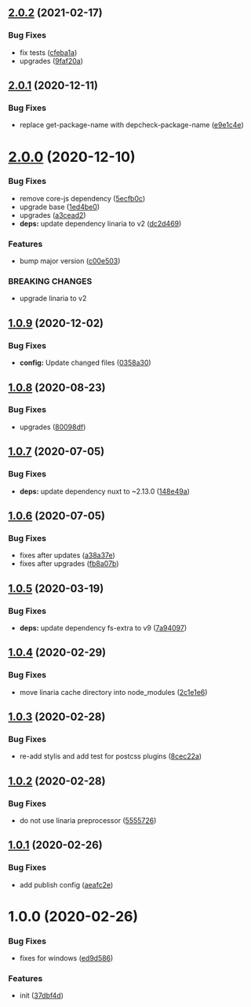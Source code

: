 ## [2.0.2](https://github.com/dword-design/nuxt-linaria/compare/v2.0.1...v2.0.2) (2021-02-17)


### Bug Fixes

* fix tests ([cfeba1a](https://github.com/dword-design/nuxt-linaria/commit/cfeba1aedc2ee850f9d394051c1edda7cb22e182))
* upgrades ([9faf20a](https://github.com/dword-design/nuxt-linaria/commit/9faf20aa8ddc3edf55927451b41fa5aa749c6b15))

## [2.0.1](https://github.com/dword-design/nuxt-linaria/compare/v2.0.0...v2.0.1) (2020-12-11)


### Bug Fixes

* replace get-package-name with depcheck-package-name ([e9e1c4e](https://github.com/dword-design/nuxt-linaria/commit/e9e1c4e8ee922e177491b4d95dc8ffcca5b8e529))

# [2.0.0](https://github.com/dword-design/nuxt-linaria/compare/v1.0.9...v2.0.0) (2020-12-10)


### Bug Fixes

* remove core-js dependency ([5ecfb0c](https://github.com/dword-design/nuxt-linaria/commit/5ecfb0c4c040b1ddb2cbf908dab5c9461c0e7bbe))
* upgrade base ([1ed4be0](https://github.com/dword-design/nuxt-linaria/commit/1ed4be07d478d5fadb0578f6a9900cffbd369c96))
* upgrades ([a3cead2](https://github.com/dword-design/nuxt-linaria/commit/a3cead250d014bec502cfdb1181d4432c99a98be))
* **deps:** update dependency linaria to v2 ([dc2d469](https://github.com/dword-design/nuxt-linaria/commit/dc2d4696c48a91ee97e495570fd31fbc0dadd0da))


### Features

* bump major version ([c00e503](https://github.com/dword-design/nuxt-linaria/commit/c00e50390091593ac771145a76dd410f87d130e4))


### BREAKING CHANGES

* upgrade linaria to v2

## [1.0.9](https://github.com/dword-design/nuxt-linaria/compare/v1.0.8...v1.0.9) (2020-12-02)


### Bug Fixes

* **config:** Update changed files ([0358a30](https://github.com/dword-design/nuxt-linaria/commit/0358a302d4a2c93d7c9f948fcdafe920b1ce13c5))

## [1.0.8](https://github.com/dword-design/nuxt-linaria/compare/v1.0.7...v1.0.8) (2020-08-23)


### Bug Fixes

* upgrades ([80098df](https://github.com/dword-design/nuxt-linaria/commit/80098dfb7c7b2b08a9072d8ef7bf9b3c1f1f824e))

## [1.0.7](https://github.com/dword-design/nuxt-linaria/compare/v1.0.6...v1.0.7) (2020-07-05)


### Bug Fixes

* **deps:** update dependency nuxt to ~2.13.0 ([148e49a](https://github.com/dword-design/nuxt-linaria/commit/148e49ad6c64ed56c89563fe7659332b438f0af0))

## [1.0.6](https://github.com/dword-design/nuxt-linaria/compare/v1.0.5...v1.0.6) (2020-07-05)


### Bug Fixes

* fixes after updates ([a38a37e](https://github.com/dword-design/nuxt-linaria/commit/a38a37e71b03f089561aaf6c93b7b60719a4ccd9))
* fixes after upgrades ([fb8a07b](https://github.com/dword-design/nuxt-linaria/commit/fb8a07b105a8177cca9a7b4f4c1bee2dcbf2a2d9))

## [1.0.5](https://github.com/dword-design/nuxt-linaria/compare/v1.0.4...v1.0.5) (2020-03-19)


### Bug Fixes

* **deps:** update dependency fs-extra to v9 ([7a94097](https://github.com/dword-design/nuxt-linaria/commit/7a94097c5b62fcf82da5bc6bd630fa6c7735b8dd))

## [1.0.4](https://github.com/dword-design/nuxt-linaria/compare/v1.0.3...v1.0.4) (2020-02-29)


### Bug Fixes

* move linaria cache directory into node_modules ([2c1e1e6](https://github.com/dword-design/nuxt-linaria/commit/2c1e1e6ab7ba5ace2af157f83420028b067ebc7d))

## [1.0.3](https://github.com/dword-design/nuxt-linaria/compare/v1.0.2...v1.0.3) (2020-02-28)


### Bug Fixes

* re-add stylis and add test for postcss plugins ([8cec22a](https://github.com/dword-design/nuxt-linaria/commit/8cec22a52761feba02a56abf03962a099d9e7a98))

## [1.0.2](https://github.com/dword-design/nuxt-linaria/compare/v1.0.1...v1.0.2) (2020-02-28)


### Bug Fixes

* do not use linaria preprocessor ([5555726](https://github.com/dword-design/nuxt-linaria/commit/5555726c8e5d72c20d3d4aa1122cae58d75f0d64))

## [1.0.1](https://github.com/dword-design/nuxt-linaria/compare/v1.0.0...v1.0.1) (2020-02-26)


### Bug Fixes

* add publish config ([aeafc2e](https://github.com/dword-design/nuxt-linaria/commit/aeafc2e8d2fafc5d4727048c27fc458a5125c03f))

# 1.0.0 (2020-02-26)


### Bug Fixes

* fixes for windows ([ed9d586](https://github.com/dword-design/nuxt-linaria/commit/ed9d586913b22602dc30f0dc3ebc99c86f69ea9d))


### Features

* init ([37dbf4d](https://github.com/dword-design/nuxt-linaria/commit/37dbf4d0735c510d7a46c94423f86fd78b4c3964))
